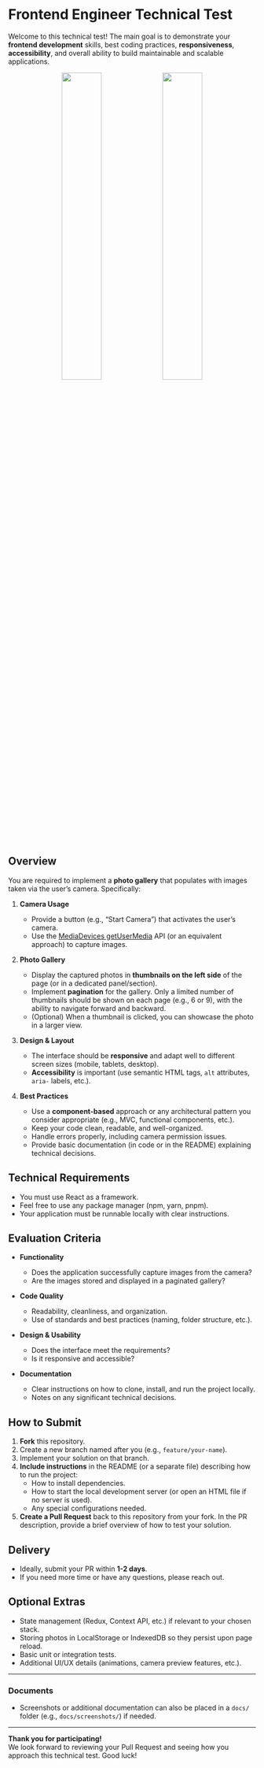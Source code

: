 # Frontend Engineer Technical Test

Welcome to this technical test! The main goal is to demonstrate your **frontend development** skills, best coding practices, **responsiveness**, **accessibility**, and overall ability to build maintainable and scalable applications.

<p align="center">
  <img src="https://github.com/user-attachments/assets/b7dbdaa4-2973-4117-8c8b-7991150ab853" width="40%" />
  <img src="https://github.com/user-attachments/assets/d6a82be9-d416-483e-9293-06277d8f7acd" width="40%" />
</p>

## Overview

You are required to implement a **photo gallery** that populates with images taken via the user’s camera. Specifically:
1. **Camera Usage**  
   - Provide a button (e.g., “Start Camera”) that activates the user’s camera.  
   - Use the [MediaDevices getUserMedia](https://developer.mozilla.org/en-US/docs/Web/API/MediaDevices/getUserMedia) API (or an equivalent approach) to capture images.

2. **Photo Gallery**  
   - Display the captured photos in **thumbnails on the left side** of the page (or in a dedicated panel/section).
   - Implement **pagination** for the gallery. Only a limited number of thumbnails should be shown on each page (e.g., 6 or 9), with the ability to navigate forward and backward.
   - (Optional) When a thumbnail is clicked, you can showcase the photo in a larger view.

3. **Design & Layout**  
   - The interface should be **responsive** and adapt well to different screen sizes (mobile, tablets, desktop).
   - **Accessibility** is important (use semantic HTML tags, `alt` attributes, `aria-` labels, etc.).

4. **Best Practices**  
   - Use a **component-based** approach or any architectural pattern you consider appropriate (e.g., MVC, functional components, etc.).
   - Keep your code clean, readable, and well-organized.
   - Handle errors properly, including camera permission issues.
   - Provide basic documentation (in code or in the README) explaining technical decisions.

## Technical Requirements

- You must use React as a framework.
- Feel free to use any package manager (npm, yarn, pnpm).
- Your application must be runnable locally with clear instructions.

## Evaluation Criteria

- **Functionality**  
  - Does the application successfully capture images from the camera?  
  - Are the images stored and displayed in a paginated gallery?

- **Code Quality**  
  - Readability, cleanliness, and organization.  
  - Use of standards and best practices (naming, folder structure, etc.).

- **Design & Usability**  
  - Does the interface meet the requirements?  
  - Is it responsive and accessible?

- **Documentation**  
  - Clear instructions on how to clone, install, and run the project locally.  
  - Notes on any significant technical decisions.

## How to Submit

1. **Fork** this repository.  
2. Create a new branch named after you (e.g., `feature/your-name`).  
3. Implement your solution on that branch.  
4. **Include instructions** in the README (or a separate file) describing how to run the project:
   - How to install dependencies.  
   - How to start the local development server (or open an HTML file if no server is used).  
   - Any special configurations needed.
5. **Create a Pull Request** back to this repository from your fork. In the PR description, provide a brief overview of how to test your solution.

## Delivery

- Ideally, submit your PR within **1-2 days**.  
- If you need more time or have any questions, please reach out.

## Optional Extras

- State management (Redux, Context API, etc.) if relevant to your chosen stack.
- Storing photos in LocalStorage or IndexedDB so they persist upon page reload.
- Basic unit or integration tests.
- Additional UI/UX details (animations, camera preview features, etc.).

---
### Documents

- Screenshots or additional documentation can also be placed in a `docs/` folder (e.g., `docs/screenshots/`) if needed.

---

**Thank you for participating!**  
We look forward to reviewing your Pull Request and seeing how you approach this technical test. Good luck!
